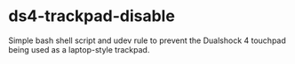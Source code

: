 # ds4-trackpad-disable
Simple bash shell script and udev rule to prevent the Dualshock 4 touchpad being used as a laptop-style trackpad.
